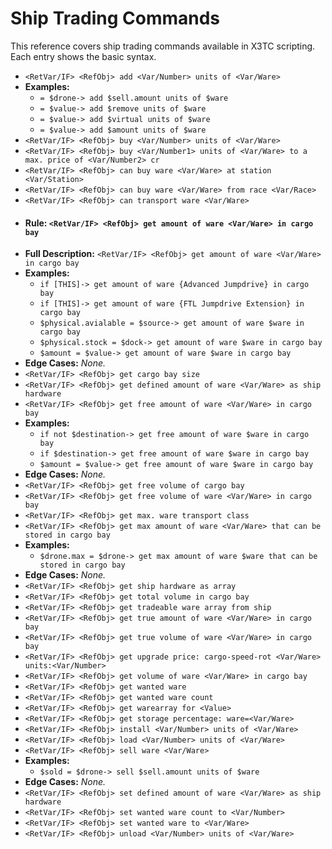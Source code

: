 # Ship Trading Commands

This reference covers ship trading commands available in X3TC scripting. Each entry shows the basic syntax.

- `<RetVar/IF> <RefObj> add <Var/Number> units of <Var/Ware>`
- **Examples:**
  - `= $drone-> add $sell.amount units of $ware`
  - `= $value-> add $remove units of $ware`
  - `= $value-> add $virtual units of $ware`
  - `= $value-> add $amount units of $ware`
- `<RetVar/IF> <RefObj> buy <Var/Number> units of <Var/Ware>`
- `<RetVar/IF> <RefObj> buy <Var/Number1> units of <Var/Ware> to a max. price of <Var/Number2> cr`
- `<RetVar/IF> <RefObj> can buy ware <Var/Ware> at station <Var/Station>`
- `<RetVar/IF> <RefObj> can buy ware <Var/Ware> from race <Var/Race>`
- `<RetVar/IF> <RefObj> can transport ware <Var/Ware>`
- #### Rule: `<RetVar/IF> <RefObj> get amount of ware <Var/Ware> in cargo bay`
- **Full Description:** `<RetVar/IF> <RefObj> get amount of ware <Var/Ware> in cargo bay`
- **Examples:**
  - `if [THIS]-> get amount of ware {Advanced Jumpdrive} in cargo bay`
  - `if [THIS]-> get amount of ware {FTL Jumpdrive Extension} in cargo bay`
  - `$physical.avialable = $source-> get amount of ware $ware in cargo bay`
  - `$physical.stock = $dock-> get amount of ware $ware in cargo bay`
  - `$amount = $value-> get amount of ware $ware in cargo bay`
- **Edge Cases:** _None._
- `<RetVar/IF> <RefObj> get cargo bay size`
- `<RetVar/IF> <RefObj> get defined amount of ware <Var/Ware> as ship hardware`
- `<RetVar/IF> <RefObj> get free amount of ware <Var/Ware> in cargo bay`
- **Examples:**
  - `if not $destination-> get free amount of ware $ware in cargo bay`
  - `if $destination-> get free amount of ware $ware in cargo bay`
  - `$amount = $value-> get free amount of ware $ware in cargo bay`
- **Edge Cases:** _None._
- `<RetVar/IF> <RefObj> get free volume of cargo bay`
- `<RetVar/IF> <RefObj> get free volume of ware <Var/Ware> in cargo bay`
- `<RetVar/IF> <RefObj> get max. ware transport class`
- `<RetVar/IF> <RefObj> get max amount of ware <Var/Ware> that can be stored in cargo bay`
- **Examples:**
  - `$drone.max = $drone-> get max amount of ware $ware that can be stored in cargo bay`
- **Edge Cases:** _None._
- `<RetVar/IF> <RefObj> get ship hardware as array`
- `<RetVar/IF> <RefObj> get total volume in cargo bay`
- `<RetVar/IF> <RefObj> get tradeable ware array from ship`
- `<RetVar/IF> <RefObj> get true amount of ware <Var/Ware> in cargo bay`
- `<RetVar/IF> <RefObj> get true volume of ware <Var/Ware> in cargo bay`
- `<RetVar/IF> <RefObj> get upgrade price: cargo-speed-rot <Var/Ware> units:<Var/Number>`
- `<RetVar/IF> <RefObj> get volume of ware <Var/Ware> in cargo bay`
- `<RetVar/IF> <RefObj> get wanted ware`
- `<RetVar/IF> <RefObj> get wanted ware count`
- `<RetVar/IF> <RefObj> get warearray for <Value>`
- `<RetVar/IF> <RefObj> get storage percentage: ware=<Var/Ware>`
- `<RetVar/IF> <RefObj> install <Var/Number> units of <Var/Ware>`
- `<RetVar/IF> <RefObj> load <Var/Number> units of <Var/Ware>`
- `<RetVar/IF> <RefObj> sell ware <Var/Ware>`
- **Examples:**
  - `$sold = $drone-> sell $sell.amount units of $ware`
- **Edge Cases:** _None._
- `<RetVar/IF> <RefObj> set defined amount of ware <Var/Ware> as ship hardware`
- `<RetVar/IF> <RefObj> set wanted ware count to <Var/Number>`
- `<RetVar/IF> <RefObj> set wanted ware to <Var/Ware>`
- `<RetVar/IF> <RefObj> unload <Var/Number> units of <Var/Ware>`

